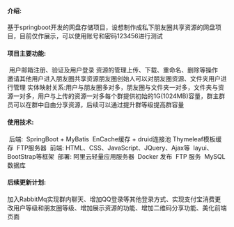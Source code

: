 #### 介绍:

​    基于springboot开发的网盘存储项目，设想制作成私下朋友圈共享资源的网盘项目，目前仅作展示，可以使用账号和密码123456进行测试

#### 项目主要功能:

​    用户邮箱注册、验证及用户登录
​    资源的管理上传、下载、重命名、删除等操作
​    邀请其他用户进入朋友圈共享资源
​    朋友圈创始人可以对朋友圈资源、文件夹用户进行管理
​    实体映射关系:用户与朋友圈多对多，朋友圈与文件夹一对多，文件夹与资源一对多，用户与上传的资源一对多
​    每个群提供初始的1G(1024MB)容量，群主群员可以在群中自由分享资源，后续可以通过提升群等级提高群容量
​    

#### 使用技术:

​    后端:
​        SpringBoot + MyBatis
​        EnCache缓存 + druid连接池
​        Thymeleaf模板缓存
​        FTP服务器
​    前端:
​        HTML、CSS、JavaScript、JQuery、Ajax等
​        layui、BootStrap等框架
​    部署:
​        阿里云轻量应用服务器
​        Docker 发布
​        FTP 服务
​        MySQL 数据库
​        

####  后续更新计划:

​     加入RabbitMq实现群内聊天、增加QQ登录等其他登录方式、实现支付宝消费更改用户等级和朋友圈等级、增加展示资源的功能、增加二维码分享功能、美化前端页面
